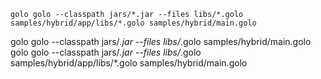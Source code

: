 `golo golo --classpath jars/*.jar --files libs/*.golo samples/hybrid/app/libs/*.golo samples/hybrid/main.golo`

golo golo --classpath jars/*.jar --files libs/*.golo samples/hybrid/main.golo
golo golo --classpath jars/*.jar --files libs/*.golo samples/hybrid/app/libs/*.golo samples/hybrid/main.golo